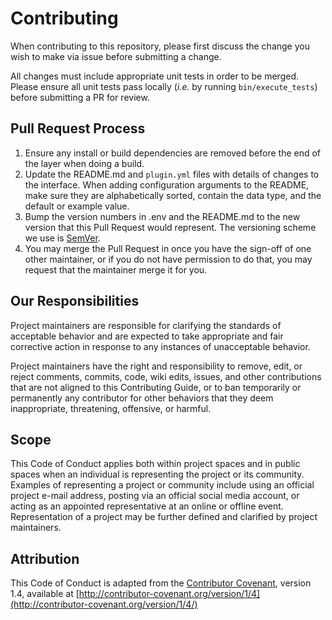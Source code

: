 Contributing
============

When contributing to this repository, please first discuss the change you wish to make via issue before submitting a change.

All changes must include appropriate unit tests in order to be merged. Please ensure all unit tests pass locally (*i.e.* by running `bin/execute_tests`) before submitting a PR for review.

Pull Request Process
--------------------

1.	Ensure any install or build dependencies are removed before the end of the layer when doing a build.
2.	Update the README.md and `plugin.yml` files with details of changes to the interface. When adding configuration arguments to the README, make sure they are alphabetically sorted, contain the data type, and the default or example value.
3.	Bump the version numbers in .env and the README.md to the new version that this Pull Request would represent. The versioning scheme we use is [SemVer](http://semver.org/).
4.	You may merge the Pull Request in once you have the sign-off of one other maintainer, or if you do not have permission to do that, you may request that the maintainer merge it for you.

Our Responsibilities
--------------------

Project maintainers are responsible for clarifying the standards of acceptable behavior and are expected to take appropriate and fair corrective action in response to any instances of unacceptable behavior.

Project maintainers have the right and responsibility to remove, edit, or reject comments, commits, code, wiki edits, issues, and other contributions that are not aligned to this Contributing Guide, or to ban temporarily or permanently any contributor for other behaviors that they deem inappropriate, threatening, offensive, or harmful.

Scope
-----

This Code of Conduct applies both within project spaces and in public spaces when an individual is representing the project or its community. Examples of representing a project or community include using an official project e-mail address, posting via an official social media account, or acting as an appointed representative at an online or offline event. Representation of a project may be further defined and clarified by project maintainers.

Attribution
-----------

This Code of Conduct is adapted from the [Contributor Covenant](http://contributor-covenant.org), version 1.4, available at [http://contributor-covenant.org/version/1/4](http://contributor-covenant.org/version/1/4/)
